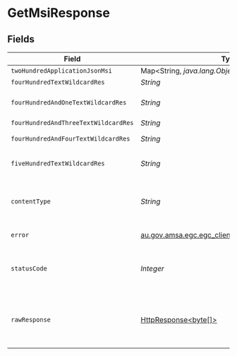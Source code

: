 # GetMsiResponse


## Fields

| Field                                                                                                                    | Type                                                                                                                     | Required                                                                                                                 | Description                                                                                                              | Example                                                                                                                  |
| ------------------------------------------------------------------------------------------------------------------------ | ------------------------------------------------------------------------------------------------------------------------ | ------------------------------------------------------------------------------------------------------------------------ | ------------------------------------------------------------------------------------------------------------------------ | ------------------------------------------------------------------------------------------------------------------------ |
| `twoHundredApplicationJsonMsi`                                                                                           | Map<String, *java.lang.Object*>                                                                                          | :heavy_minus_sign:                                                                                                       | OK                                                                                                                       |                                                                                                                          |
| `fourHundredTextWildcardRes`                                                                                             | *String*                                                                                                                 | :heavy_minus_sign:                                                                                                       | Bad request                                                                                                              |                                                                                                                          |
| `fourHundredAndOneTextWildcardRes`                                                                                       | *String*                                                                                                                 | :heavy_minus_sign:                                                                                                       | Unauthorized (must authenticate)                                                                                         |                                                                                                                          |
| `fourHundredAndThreeTextWildcardRes`                                                                                     | *String*                                                                                                                 | :heavy_minus_sign:                                                                                                       | Not allowed                                                                                                              |                                                                                                                          |
| `fourHundredAndFourTextWildcardRes`                                                                                      | *String*                                                                                                                 | :heavy_minus_sign:                                                                                                       | Resource Not Found                                                                                                       |                                                                                                                          |
| `fiveHundredTextWildcardRes`                                                                                             | *String*                                                                                                                 | :heavy_minus_sign:                                                                                                       | Unexpected error on the server                                                                                           |                                                                                                                          |
| `contentType`                                                                                                            | *String*                                                                                                                 | :heavy_check_mark:                                                                                                       | HTTP response content type for this operation                                                                            |                                                                                                                          |
| `error`                                                                                                                  | [au.gov.amsa.egc.egc_client.models.shared.ErrorInput](../../models/shared/ErrorInput.md)                                 | :heavy_minus_sign:                                                                                                       | Bad request                                                                                                              | {"errorMessage":"an error occurred","errorType":"SomethingWentWrongException"}                                           |
| `statusCode`                                                                                                             | *Integer*                                                                                                                | :heavy_check_mark:                                                                                                       | HTTP response status code for this operation                                                                             |                                                                                                                          |
| `rawResponse`                                                                                                            | [HttpResponse<byte[]>](https://docs.oracle.com/en/java/javase/11/docs/api/java.net.http/java/net/http/HttpResponse.html) | :heavy_check_mark:                                                                                                       | Raw HTTP response; suitable for custom response parsing                                                                  |                                                                                                                          |